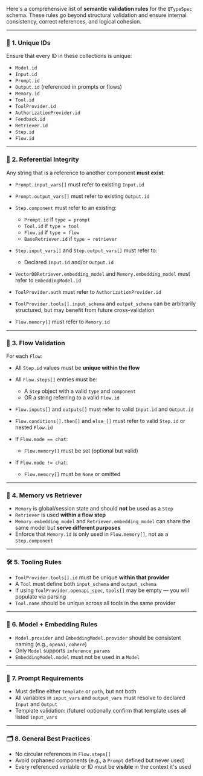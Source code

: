 Here's a comprehensive list of **semantic validation rules** for the `QTypeSpec` schema. These rules go beyond structural validation and ensure internal consistency, correct references, and logical cohesion.

---

### 🔐 **1. Unique IDs**

Ensure that every ID in these collections is unique:

* `Model.id`
* `Input.id`
* `Prompt.id`
* `Output.id` (referenced in prompts or flows)
* `Memory.id`
* `Tool.id`
* `ToolProvider.id`
* `AuthorizationProvider.id`
* `Feedback.id`
* `Retriever.id`
* `Step.id`
* `Flow.id`

---

### 🔁 **2. Referential Integrity**

Any string that is a reference to another component **must exist**:

* `Prompt.input_vars[]` must refer to existing `Input.id`
* `Prompt.output_vars[]` must refer to existing `Output.id`
* `Step.component` must refer to an existing:

  * `Prompt.id` if `type = prompt`
  * `Tool.id` if `type = tool`
  * `Flow.id` if `type = flow`
  * `BaseRetriever.id` if `type = retriever`
* `Step.input_vars[]` and `Step.output_vars[]` must refer to:

  * Declared `Input.id` and/or `Output.id`
* `VectorDBRetriever.embedding_model` and `Memory.embedding_model` must refer to `EmbeddingModel.id`
* `ToolProvider.auth` must refer to `AuthorizationProvider.id`
* `ToolProvider.tools[].input_schema` and `output_schema` can be arbitrarily structured, but may benefit from future cross-validation
* `Flow.memory[]` must refer to `Memory.id`

---

### 🔄 **3. Flow Validation**

For each `Flow`:

* All `Step.id` values must be **unique within the flow**
* All `Flow.steps[]` entries must be:

  * A `Step` object with a valid `type` and `component`
  * OR a string referring to a valid `Flow.id`
* `Flow.inputs[]` and `outputs[]` must refer to valid `Input.id` and `Output.id`
* `Flow.conditions[].then[]` and `else_[]` must refer to valid `Step.id` or nested `Flow.id`
* If `Flow.mode == chat`:

  * `Flow.memory[]` must be set (optional but valid)
* If `Flow.mode != chat`:

  * `Flow.memory[]` must be `None` or omitted

---

### 🧠 **4. Memory vs Retriever**

* `Memory` is global/session state and should **not** be used as a `Step`
* `Retriever` is used **within a flow step**
* `Memory.embedding_model` and `Retriever.embedding_model` can share the same model but **serve different purposes**
* Enforce that `Memory.id` is only used in `Flow.memory[]`, not as a `Step.component`

---

### 🛠️ **5. Tooling Rules**

* `ToolProvider.tools[].id` must be unique **within that provider**
* A `Tool` must define both `input_schema` and `output_schema`
* If using `ToolProvider.openapi_spec`, `tools[]` may be empty — you will populate via parsing
* `Tool.name` should be unique across all tools in the same provider

---

### 🧾 **6. Model + Embedding Rules**

* `Model.provider` and `EmbeddingModel.provider` should be consistent naming (e.g., `openai`, `cohere`)
* Only `Model` supports `inference_params`
* `EmbeddingModel.model` must not be used in a `Model`

---

### 🧪 **7. Prompt Requirements**

* Must define either `template` or `path`, but not both
* All variables in `input_vars` and `output_vars` must resolve to declared `Input` and `Output`
* Template validation: (future) optionally confirm that template uses all listed `input_vars`

---

### 🗂️ **8. General Best Practices**

* No circular references in `Flow.steps[]`
* Avoid orphaned components (e.g., a `Prompt` defined but never used)
* Every referenced variable or ID must be **visible** in the context it's used

